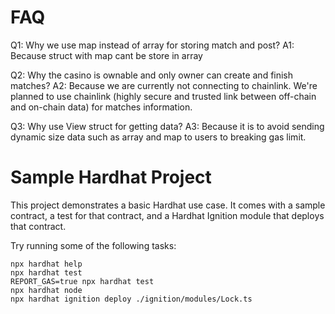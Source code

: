 # FAQ

Q1: Why we use map instead of array for storing match and post?
A1: Because struct with map cant be store in array

Q2: Why the casino is ownable and only owner can create and finish matches?
A2: Because we are currently not connecting to chainlink. We're planned to use chainlink (highly secure and trusted link between off-chain and on-chain data) for matches information.

Q3: Why use View struct for getting data?
A3: Because it is to avoid sending dynamic size data such as array and map to users to breaking gas limit.


# Sample Hardhat Project

This project demonstrates a basic Hardhat use case. It comes with a sample contract, a test for that contract, and a Hardhat Ignition module that deploys that contract.

Try running some of the following tasks:

```shell
npx hardhat help
npx hardhat test
REPORT_GAS=true npx hardhat test
npx hardhat node
npx hardhat ignition deploy ./ignition/modules/Lock.ts
```
